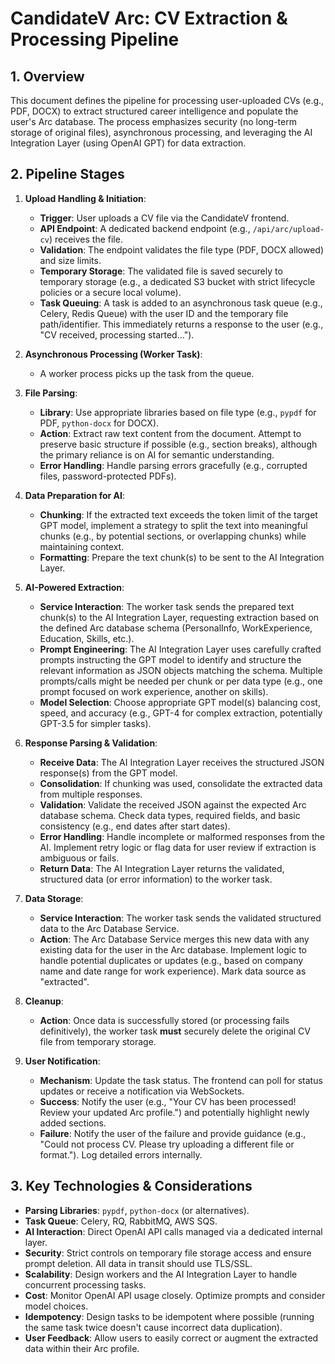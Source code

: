 # CandidateV Arc: CV Extraction & Processing Pipeline

## 1. Overview

This document defines the pipeline for processing user-uploaded CVs (e.g., PDF, DOCX) to extract structured career intelligence and populate the user's Arc database. The process emphasizes security (no long-term storage of original files), asynchronous processing, and leveraging the AI Integration Layer (using OpenAI GPT) for data extraction.

## 2. Pipeline Stages

1.  **Upload Handling & Initiation**:
    *   **Trigger**: User uploads a CV file via the CandidateV frontend.
    *   **API Endpoint**: A dedicated backend endpoint (e.g., `/api/arc/upload-cv`) receives the file.
    *   **Validation**: The endpoint validates the file type (PDF, DOCX allowed) and size limits.
    *   **Temporary Storage**: The validated file is saved securely to temporary storage (e.g., a dedicated S3 bucket with strict lifecycle policies or a secure local volume).
    *   **Task Queuing**: A task is added to an asynchronous task queue (e.g., Celery, Redis Queue) with the user ID and the temporary file path/identifier. This immediately returns a response to the user (e.g., "CV received, processing started...").

2.  **Asynchronous Processing (Worker Task)**:
    *   A worker process picks up the task from the queue.

3.  **File Parsing**: 
    *   **Library**: Use appropriate libraries based on file type (e.g., `pypdf` for PDF, `python-docx` for DOCX).
    *   **Action**: Extract raw text content from the document. Attempt to preserve basic structure if possible (e.g., section breaks), although the primary reliance is on AI for semantic understanding.
    *   **Error Handling**: Handle parsing errors gracefully (e.g., corrupted files, password-protected PDFs).

4.  **Data Preparation for AI**: 
    *   **Chunking**: If the extracted text exceeds the token limit of the target GPT model, implement a strategy to split the text into meaningful chunks (e.g., by potential sections, or overlapping chunks) while maintaining context.
    *   **Formatting**: Prepare the text chunk(s) to be sent to the AI Integration Layer.

5.  **AI-Powered Extraction**: 
    *   **Service Interaction**: The worker task sends the prepared text chunk(s) to the AI Integration Layer, requesting extraction based on the defined Arc database schema (PersonalInfo, WorkExperience, Education, Skills, etc.).
    *   **Prompt Engineering**: The AI Integration Layer uses carefully crafted prompts instructing the GPT model to identify and structure the relevant information as JSON objects matching the schema. Multiple prompts/calls might be needed per chunk or per data type (e.g., one prompt focused on work experience, another on skills).
    *   **Model Selection**: Choose appropriate GPT model(s) balancing cost, speed, and accuracy (e.g., GPT-4 for complex extraction, potentially GPT-3.5 for simpler tasks).

6.  **Response Parsing & Validation**: 
    *   **Receive Data**: The AI Integration Layer receives the structured JSON response(s) from the GPT model.
    *   **Consolidation**: If chunking was used, consolidate the extracted data from multiple responses.
    *   **Validation**: Validate the received JSON against the expected Arc database schema. Check data types, required fields, and basic consistency (e.g., end dates after start dates).
    *   **Error Handling**: Handle incomplete or malformed responses from the AI. Implement retry logic or flag data for user review if extraction is ambiguous or fails.
    *   **Return Data**: The AI Integration Layer returns the validated, structured data (or error information) to the worker task.

7.  **Data Storage**: 
    *   **Service Interaction**: The worker task sends the validated structured data to the Arc Database Service.
    *   **Action**: The Arc Database Service merges this new data with any existing data for the user in the Arc database. Implement logic to handle potential duplicates or updates (e.g., based on company name and date range for work experience). Mark data source as "extracted".

8.  **Cleanup**: 
    *   **Action**: Once data is successfully stored (or processing fails definitively), the worker task **must** securely delete the original CV file from temporary storage.

9.  **User Notification**: 
    *   **Mechanism**: Update the task status. The frontend can poll for status updates or receive a notification via WebSockets.
    *   **Success**: Notify the user (e.g., "Your CV has been processed! Review your updated Arc profile.") and potentially highlight newly added sections.
    *   **Failure**: Notify the user of the failure and provide guidance (e.g., "Could not process CV. Please try uploading a different file or format."). Log detailed errors internally.

## 3. Key Technologies & Considerations

*   **Parsing Libraries**: `pypdf`, `python-docx` (or alternatives).
*   **Task Queue**: Celery, RQ, RabbitMQ, AWS SQS.
*   **AI Interaction**: Direct OpenAI API calls managed via a dedicated internal layer.
*   **Security**: Strict controls on temporary file storage access and ensure prompt deletion. All data in transit should use TLS/SSL.
*   **Scalability**: Design workers and the AI Integration Layer to handle concurrent processing tasks.
*   **Cost**: Monitor OpenAI API usage closely. Optimize prompts and consider model choices.
*   **Idempotency**: Design tasks to be idempotent where possible (running the same task twice doesn't cause incorrect data duplication).
*   **User Feedback**: Allow users to easily correct or augment the extracted data within their Arc profile.
